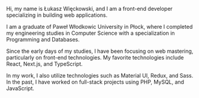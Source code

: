 Hi, my name is Łukasz Więckowski, and I am a front-end developer specializing in building web applications.

I am a graduate of Paweł Włodkowic University in Płock, where I completed my engineering studies in Computer Science with a specialization in Programming and Databases.

Since the early days of my studies, I have been focusing on web mastering, particularly on front-end technologies. My favorite technologies include React, Next.js, and TypeScript.

In my work, I also utilize technologies such as Material UI, Redux, and Sass. In the past, I have worked on full-stack projects using PHP, MySQL, and JavaScript.
